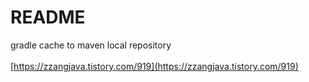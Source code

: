 # README #

gradle cache to maven local repository
<br/>
<br/>
[https://zzangjava.tistory.com/919](https://zzangjava.tistory.com/919)
<br/>
<br/>
